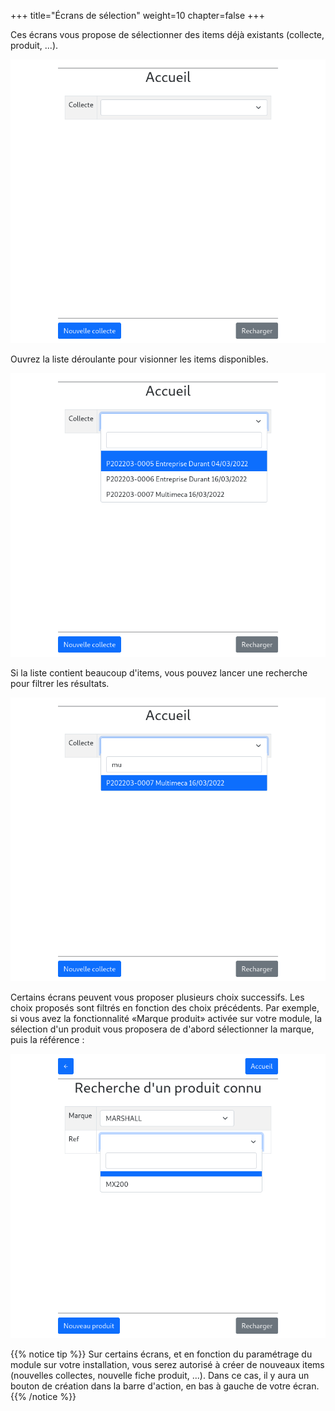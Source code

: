 +++
title="Écrans de sélection"
weight=10
chapter=false
+++

Ces écrans vous propose de sélectionner des items déjà existants (collecte, produit, ...).

![Écran de sélection](./images/pick_0.png?classes=shadow,border&height=400px)

Ouvrez la liste déroulante pour visionner les items disponibles.

![Écran de sélection, liste déroulante ouverte](./images/pick_1.png?classes=shadow,border&height=400px)

Si la liste contient beaucoup d'items, vous pouvez lancer une recherche pour filtrer les résultats.

![Écran de sélection, recherche](./images/pick_2.png?classes=shadow,border&height=400px)

Certains écrans peuvent vous proposer plusieurs choix successifs.
Les choix proposés sont filtrés en fonction des choix précédents.
Par exemple, si vous avez la fonctionnalité «Marque produit» activée sur votre module,
la sélection d'un produit vous proposera de d'abord sélectionner la marque, puis la référence :

![Écran de sélection, choix successifs](./images/pick_3.png?classes=shadow,border&height=400px)

{{% notice tip %}}
Sur certains écrans, et en fonction du paramétrage du module sur votre installation, vous serez autorisé à créer de nouveaux items
(nouvelles collectes, nouvelle fiche produit, ...).
Dans ce cas, il y aura un bouton de création dans la barre d'action, en bas à gauche de votre écran.
{{% /notice %}}
